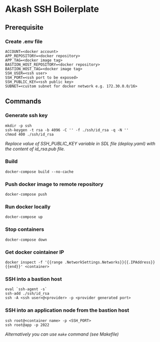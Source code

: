# Akash SSH Boilerplate


## Prerequisite

### Create .env file
```
ACCOUNT=<docker account>
APP_REPOSITORY=<docker repository>
APP_TAG=<docker image tag>
BASTION_HOST_REPOSITORY=<docker repository>
BASTION_HOST_TAG=<docker image tag>
SSH_USER=<ssh user>
SSH_PORT=<ssh port to be exposed>
SSH_PUBLIC_KEY=<ssh public key>
SUBNET=<custom subnet for docker network e.g. 172.30.0.0/16>
```

## Commands

### Generate ssh key
    mkdir -p ssh
	ssh-keygen -t rsa -b 4096 -C '' -f ./ssh/id_rsa -q -N ''
	chmod 400 ./ssh/id_rsa

<em> Replace value of SSH_PUBLIC_KEY variable in SDL file (deploy.yaml) with the content of id_rsa.pub file. </em>
### Build
	docker-compose build --no-cache 

### Push docker image to remote repository
	docker-compose push

### Run docker locally
    docker-compose up

### Stop containers
    docker-compose down

### Get docker cointainer IP
    docker inspect -f '{{range .NetworkSettings.Networks}}{{.IPAddress}}{{end}}' <container>

### SSH into a bastion host
    eval `ssh-agent -s`
    ssh-add ./ssh/id_rsa
    ssh -A <ssh user>@<provider> -p <provider generated port>

### SSH into an application node from the bastion host
    ssh root@<container name> -p <SSH_PORT>
    ssh root@app -p 2022

<em>Alternatively you can use `make` command (see Makefile)</em>
